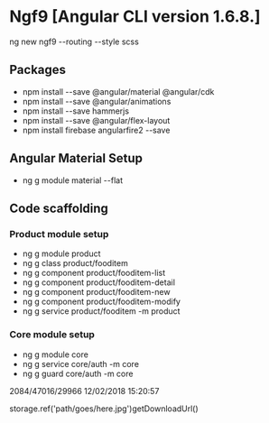 # Ngf9 [Angular CLI version 1.6.8.]
ng new ngf9 --routing --style scss

## Packages
- npm install --save @angular/material @angular/cdk
- npm install --save @angular/animations
- npm install --save hammerjs
- npm install --save @angular/flex-layout
- npm install firebase angularfire2 --save

## Angular Material Setup
- ng g module material --flat

## Code scaffolding

### Product module setup
- ng g module product
- ng g class product/fooditem
- ng g component product/fooditem-list
- ng g component product/fooditem-detail
- ng g component product/fooditem-new
- ng g component product/fooditem-modify
- ng g service product/fooditem -m product

### Core module setup
- ng g module core
- ng g service core/auth -m core
- ng g guard core/auth -m core

2084/47016/29966
12/02/2018 15:20:57

storage.ref('path/goes/here.jpg')getDownloadUrl()



